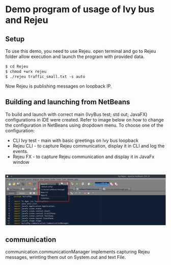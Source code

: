 #  Demo program of usage of Ivy bus and Rejeu

## Setup
To use this demo, you need to use Rejeu.
open terminal and go to Rejeu folder allow execution and launch the program with provided data.
```
$ cd Rejeu
$ chmod +wrx rejeu
$ ./rejeu traffic_small.txt -s auto
```
Now Rejeu is publishing messages on loopback IP.

## Building and launching from NetBeans
To build and launch with correct main (IvyBus test; std out; JavaFX) configurations in IDE were created. Refer to image below on how to change the configuration in NetBeans using dropdown menu.
To choose one of the configuration:
*	CLI Ivy test - main with basic greetings on Ivy bus loopback
*	Rejeu CLI - to capture Rejeu communication, display it in CLI and log the events.
*	Rejeu FX - to capture Rejeu communication and display it in JavaFx window
<br>

<img src=".configdropdown.png" alt="Changing configuration in IDE" />


## communication
communication.communicationManager implements capturing Rejeu messages, wrinting them out on System.out and text File.
